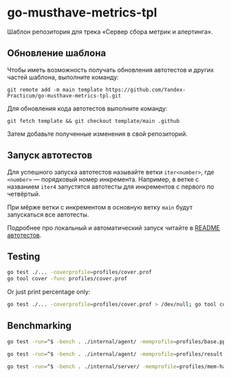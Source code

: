 # go-musthave-metrics-tpl

Шаблон репозитория для трека «Сервер сбора метрик и алертинга».

## Обновление шаблона

Чтобы иметь возможность получать обновления автотестов и других частей шаблона, выполните команду:

```
git remote add -m main template https://github.com/Yandex-Practicum/go-musthave-metrics-tpl.git
```

Для обновления кода автотестов выполните команду:

```
git fetch template && git checkout template/main .github
```

Затем добавьте полученные изменения в свой репозиторий.

## Запуск автотестов

Для успешного запуска автотестов называйте ветки `iter<number>`, где `<number>` — порядковый номер инкремента. Например, в ветке с названием `iter4` запустятся автотесты для инкрементов с первого по четвёртый.

При мёрже ветки с инкрементом в основную ветку `main` будут запускаться все автотесты.

Подробнее про локальный и автоматический запуск читайте в [README автотестов](https://github.com/Yandex-Practicum/go-autotests).

## Testing

```Bash
go test ./... -coverprofile=profiles/cover.prof
go tool cover -func profiles/cover.prof
```

Or just print percentage only:
```Bash
go test ./... -coverprofile=profiles/cover.prof > /dev/null; go tool cover -func profiles/cover.prof | tail -n 1 | xargs
```

## Benchmarking

```Bash
go test -run=^$ -bench . ./internal/agent/ -memprofile=profiles/base.pprof -benchtime=400000x
```

```Bash
go test -run=^$ -bench . ./internal/agent/ -memprofile=profiles/result.pprof -benchtime=400000x
```

```Bash
go test -run=^$ -bench . ./internal/server/ -memprofile=profiles/mem-handlers.pprof -benchtime=125000x
```

